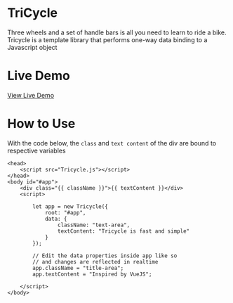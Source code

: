# TriCycle

Three wheels and a set of handle bars is all you need to learn to ride a bike. Tricycle is a template library that performs one-way data binding to a Javascript object

# Live Demo

[View Live Demo](https://regularmemory.blog/Tricycle/)

# How to Use

With the code below, the `class` and `text content` of the div are bound to respective variables

```
<head>
    <script src="Tricycle.js"></script>
</head>
<body id="#app">
    <div class="{{ className }}">{{ textContent }}</div>
    <script>

        let app = new Tricycle({
            root: "#app",
            data: {
                className: "text-area",
                textContent: "Tricycle is fast and simple"
            }
        });    

        // Edit the data properties inside app like so
        // and changes are reflected in realtime
        app.className = "title-area";
        app.textContent = "Inspired by VueJS";

    </script>
</body>
```

